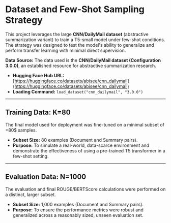 # Dataset and Few-Shot Sampling Strategy

This project leverages the large **CNN/DailyMail dataset** (abstractive summarization variant) to train a T5-small model under few-shot conditions. The strategy was designed to test the model's ability to generalize and perform transfer learning with minimal direct supervision.

**Data Source:**
The data used is the **CNN/DailyMail dataset (Configuration 3.0.0)**, an established resource for abstractive summarization research.
* **Hugging Face Hub URL:** [https://huggingface.co/datasets/abisee/cnn_dailymail](https://huggingface.co/datasets/abisee/cnn_dailymail)
* **Loading Command:** `load_dataset("cnn_dailymail", "3.0.0")`

---

## Training Data: K=80

The final model used for deployment was fine-tuned on a minimal subset of =80$ samples.

* **Subset Size:** 80 examples (Document and Summary pairs).
* **Purpose:** To simulate a real-world, data-scarce environment and demonstrate the effectiveness of using a pre-trained T5 transformer in a few-shot setting.

---

## Evaluation Data: N=1000

The evaluation and final ROUGE/BERTScore calculations were performed on a distinct, larger subset.

* **Subset Size:** 1,000 examples (Document and Summary pairs).
* **Purpose:** To ensure the performance metrics were robust and generalized across a reasonably sized, unseen evaluation set.
